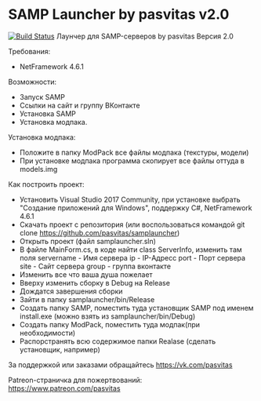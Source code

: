 # SAMP Launcher by pasvitas v2.0
[![Build Status](https://travis-ci.org/pasvitas/samplauncher.svg?branch=master)](https://travis-ci.org/pasvitas/samplauncher)
Лаунчер для SAMP-серверов by pasvitas
Версия 2.0

Требования:
* NetFramework 4.6.1

Возможности:
* Запуск SAMP
* Ссылки на сайт и группу ВКонтакте
* Установка SAMP
* Установка модпака.

Установка модпака:
* Положите в папку ModPack все файлы модпака (текстуры, модели)
* При установке модпака программа скопирует все файлы оттуда в models.img

Как построить проект:
* Установить Visual Studio 2017 Community, при установке выбрать "Создание приложений для Windows", поддержку C#, NetFramework 4.6.1
* Скачать проект с репозитория (или воспользоваться командой git clone https://github.com/pasvitas/samplauncher)
* Открыть проект (файл samplauncher.sln)
* В файле MainForm.cs, в коде найти class ServerInfo, изменить там поля
servername - Имя сервера
ip - IP-Адресс
port - Порт сервера
site - Сайт сервера
group - группа вконтакте
* Изменить все что ваша душа пожелает
* Вверху изменить сборку в Debug на Release
* Дождатся завершения сборки
* Зайти в папку samplauncher/bin/Release
* Создать папку SAMP, поместить туда установщик SAMP под именем install.exe (можно взять из samplauncher/bin/Debug)
* Создать папку ModPack, поместить туда модпак(при необходимости)
* Распорстранять всю содержимое папки Realase (сделать установщик, например)

За поддержкой или заказами обращайтесь https://vk.com/pasvitas

Patreon-страничка для пожертвований: https://www.patreon.com/pasvitas
